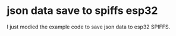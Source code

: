 # json data save to spiffs esp32
 I just modied the example code to save json data to esp32 SPIFFS.
